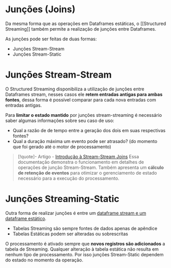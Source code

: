 # Junções (Joins)

Da mesma forma que as operações em Dataframes estáticas, o [[Structured Streaming]] também permite a realização de junções entre Dataframes. 

As junções pode ser feitas de duas formas:

- Junções Stream-Stream
- Junções Stream-Static

# Junções Stream-Stream

O Structured Streaming disponibiliza a utilização de junções entre Dataframes stream, nesses casos ele **retem entradas antigas para ambas fontes**, dessa forma é possível comparar para cada nova entradas com entradas antigas.

Para **limitar o estado mantido** por junções stream-streaming é necessário saber algumas informações sobre seu caso de uso:

- Qual a razão de de tempo entre a geração dos dois em suas respectivas fontes?
- Qual a duração máxima um evento pode ser atrasado? (do momento que foi gerado até o motor de processamento)

> [!quote]- Artigo - [Introdução à Stream-Stream Joins](https://www.databricks.com/blog/2018/03/13/introducing-stream-stream-joins-in-apache-spark-2-3.html)
> Essa documentação demonstra o funcionamento em detalhes de operações de junção Stream-Stream. 
> Também apresenta um **cálculo de retenção de eventos** para otimizar o gerenciamento de estado necessário para a execução do processamento.

# Junções Streaming-Static

Outra forma de realizar junções é entre um [dataframe stream e um dataframe estático](https://docs.databricks.com/pt/structured-streaming/delta-lake.html#performing-stream-static-joins).

- Tabelas Streaming são sempre fontes de dados apenas de apêndice
- Tabelas Estáticas podem ser alteradas ou sobrescritas

O processamento é ativado sempre que **novos registros são adicionados** a tabela de Streaming. Qualquer alteração à tabela estática não resulta em nenhum tipo de processamento. Por isso junções Stream-Static dependem do estado no momento da operação.
